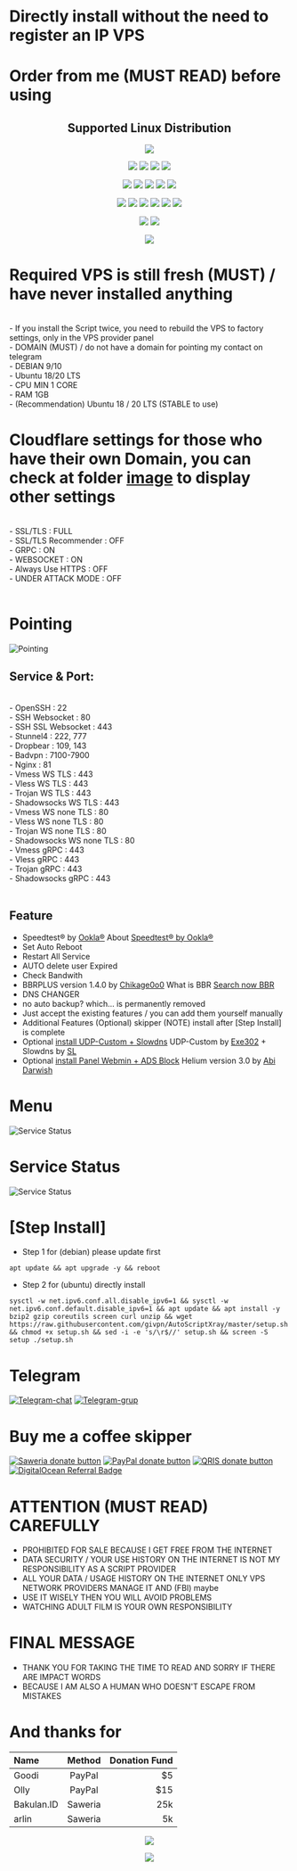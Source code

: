# Directly install without the need to register an IP VPS

# Order from me (MUST READ) before using

</p> 
<h2 align="center"> Supported Linux Distribution</h2>
<p align="center"><img src="https://d33wubrfki0l68.cloudfront.net/5911c43be3b1da526ed609e9c55783d9d0f6b066/9858b/assets/img/debian-ubuntu-hover.png"></p> 
<p align="center"><img src="https://img.shields.io/static/v1?style=for-the-badge&logo=debian&label=Debian%209&message=Stretch&color=purple"> <img src="https://img.shields.io/static/v1?style=for-the-badge&logo=debian&label=Debian%2010&message=Buster&color=purple">  <img src="https://img.shields.io/static/v1?style=for-the-badge&logo=ubuntu&label=Ubuntu%2018&message=Lts&color=red"> <img src="https://img.shields.io/static/v1?style=for-the-badge&logo=ubuntu&label=Ubuntu%2020&message=Lts&color=red">
</p>

<p align="center"><img src="https://img.shields.io/badge/Service-SSH_Over_Websocket-success.svg"> <img src="https://img.shields.io/badge/Service-SSH_UDP_Custom-success.svg"> <img src="https://img.shields.io/badge/Service-SSH_Dropbear-success.svg">  <img src="https://img.shields.io/badge/Service-Stunnel4-success.svg">  <img src="https://img.shields.io/badge/Service-Fail2Ban-brightgreen">  
<p align="center"><img src="https://img.shields.io/badge/Service-XRAY_VLESS-success.svg">  <img src="https://img.shields.io/badge/Service-XRAY_VMESS-success.svg">  <img src="https://img.shields.io/badge/Service-XRAY_TROJAN-success.svg"> <img src= "https://img.shields.io/badge/Service-Websocket-success.svg"> <img src= "https://img.shields.io/badge/Service-GRPC-success.svg"> <img src= "https://img.shields.io/badge/Service-Shadowsocks-success.svg">  
<p <p align="center"><img src="https://img.shields.io/badge/Service-Webmin-success.svg"> <img src="https://img.shields.io/badge/Service-Helium-success.svg">
<p <p align="center"><img src="https://wangchujiang.com/sb/status/stable.svg">
  
# Required VPS is still fresh (MUST) / have never installed anything
<br>
- If you install the Script twice, you need to rebuild the VPS to factory settings, only in the VPS provider panel<br>
- DOMAIN (MUST) / do not have a domain for pointing my contact on telegram<br>
- DEBIAN 9/10<br>
- Ubuntu 18/20 LTS<br>
- CPU MIN 1 CORE<br>
- RAM 1GB<br>
- (Recommendation) Ubuntu 18 / 20 LTS (STABLE to use)
<br>

# Cloudflare settings for those who have their own Domain, you can check at folder [image](https://github.com/givpn/AutoScriptXray/tree/master/image) to display other settings
<br>
- SSL/TLS : FULL<br>
- SSL/TLS Recommender : OFF<br>
- GRPC : ON<br>
- WEBSOCKET : ON<br>
- Always Use HTTPS : OFF<br>
- UNDER ATTACK MODE : OFF<br>
<br>

# Pointing
![Pointing](https://raw.githubusercontent.com/givpn/AutoScriptXray/master/image/pointing.png)

## Service & Port:
<br>
- OpenSSH                  : 22<br>
- SSH Websocket            : 80<br>
- SSH SSL Websocket        : 443<br>
- Stunnel4                 : 222, 777<br>
- Dropbear                 : 109, 143<br>
- Badvpn                   : 7100-7900<br>
- Nginx                    : 81<br>
- Vmess WS TLS             : 443<br>
- Vless WS TLS             : 443<br>
- Trojan WS TLS            : 443<br>
- Shadowsocks WS TLS       : 443<br>
- Vmess WS none TLS        : 80<br>
- Vless WS none TLS        : 80<br>
- Trojan WS none TLS       : 80<br>
- Shadowsocks WS none TLS  : 80<br>
- Vmess gRPC               : 443<br>
- Vless gRPC               : 443<br>
- Trojan gRPC              : 443<br>
- Shadowsocks gRPC         : 443<br>
<br>
  
## Feature
- Speedtest® by [Ookla®](https://speedtest.net) About [Speedtest® by Ookla®](https://www.speedtest.net/about)
- Set Auto Reboot
- Restart All Service
- AUTO delete user Expired 
- Check Bandwith
- BBRPLUS version 1.4.0 by [Chikage0o0](https://github.com/Chikage0o0) What is BBR [Search now BBR](https://www.google.com/search?q=what+bbr+in+linux)
- DNS CHANGER
- no auto backup? which... is permanently removed
- Just accept the existing features / you can add them yourself manually
- Additional Features (Optional) skipper (NOTE) install after [Step Install] is complete
- Optional [install UDP-Custom + Slowdns](https://github.com/givpn/AutoScriptXray/tree/master/udp-custom) UDP-Custom by [Exe302](https://gitlab.com/Exe302) + Slowdns by [SL](https://github.com/fisabiliyusri)
- Optional [install Panel Webmin + ADS Block](https://github.com/givpn/AutoScriptXray/tree/master/helium) Helium version 3.0 by [Abi Darwish](https://github.com/abidarwish)
  
# Menu
![Service Status](https://raw.githubusercontent.com/givpn/AutoScriptXray/master/image/menu.png)

# Service Status
![Service Status](https://raw.githubusercontent.com/givpn/AutoScriptXray/master/image/service.png)

# [Step Install]
- Step 1 for (debian) please update first
```
apt update && apt upgrade -y && reboot
```
- Step 2 for (ubuntu) directly install
```
sysctl -w net.ipv6.conf.all.disable_ipv6=1 && sysctl -w net.ipv6.conf.default.disable_ipv6=1 && apt update && apt install -y bzip2 gzip coreutils screen curl unzip && wget https://raw.githubusercontent.com/givpn/AutoScriptXray/master/setup.sh && chmod +x setup.sh && sed -i -e 's/\r$//' setup.sh && screen -S setup ./setup.sh
```

# Telegram
[![Telegram-chat](https://img.shields.io/badge/Chat-Telegram-blue)](https://t.me/givpn/)
[![Telegram-grup](https://img.shields.io/badge/Grup-Telegram-blue)](https://t.me/givpn_grup)

# Buy me a coffee skipper
[![Saweria donate button](https://img.shields.io/badge/Donate-Saweria-red)](https://saweria.co/givpn11)
[![PayPal donate button](https://img.shields.io/badge/Donate-PayPal-blue)](https://paypal.me/givpn11)
[![QRIS donate button](https://img.shields.io/badge/Donate-QRIS-red)](https://raw.githubusercontent.com/givpn/AutoScriptXray/master/image/qris-givpn.jpg)
<a href="https://www.digitalocean.com/?refcode=8a474003bf18&utm_campaign=Referral_Invite&utm_medium=Referral_Program&utm_source=badge"><img src="https://web-platforms.sfo2.cdn.digitaloceanspaces.com/WWW/Badge%201.svg" alt="DigitalOcean Referral Badge" /></a>

# ATTENTION (MUST READ) CAREFULLY
- PROHIBITED FOR SALE BECAUSE I GET FREE FROM THE INTERNET
- DATA SECURITY / YOUR USE HISTORY ON THE INTERNET IS NOT MY RESPONSIBILITY AS A SCRIPT PROVIDER
- ALL YOUR DATA / USAGE HISTORY ON THE INTERNET ONLY VPS NETWORK PROVIDERS MANAGE IT AND (FBI) maybe
- USE IT WISELY THEN YOU WILL AVOID PROBLEMS
- WATCHING ADULT FILM IS YOUR OWN RESPONSIBILITY

# FINAL MESSAGE
- THANK YOU FOR TAKING THE TIME TO READ AND SORRY IF THERE ARE IMPACT WORDS
- BECAUSE I AM ALSO A HUMAN WHO DOESN'T ESCAPE FROM MISTAKES
# And thanks for
| Name  | Method  | Donation Fund  |
| :------------ |:---------------:| -----:|
| Goodi         | PayPal  |  $5 |
| Olly          | PayPal  | $15 |
| Bakulan.ID    | Saweria | 25k |
| arlin         | Saweria |  5k |

<p align="center">
<a href="https://opensource.org/licenses/MIT"> <img src="https://img.shields.io/badge/License-MIT-blue.svg" style="max-width:200%;">
<p align="center">
  <a><img src="https://img.shields.io/badge/givpn-AutoScriptXray%202023-blue" style="max-width:200%;">
  
